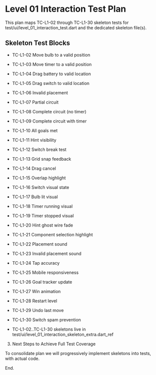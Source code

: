 # Level 01 Interaction Test Plan

This plan maps TC-L1-02 through TC-L1-30 skeleton tests for test/ui/level_01_interaction_test.dart and the dedicated skeleton file(s).

## Skeleton Test Blocks

- TC-L1-02 Move bulb to a valid position
- TC-L1-03 Move timer to a valid position
- TC-L1-04 Drag battery to valid location
- TC-L1-05 Drag switch to valid location
- TC-L1-06 Invalid placement
- TC-L1-07 Partial circuit
- TC-L1-08 Complete circuit (no timer)
- TC-L1-09 Complete circuit with timer
- TC-L1-10 All goals met
- TC-L1-11 Hint visibility
- TC-L1-12 Switch break test
- TC-L1-13 Grid snap feedback
- TC-L1-14 Drag cancel
- TC-L1-15 Overlap highlight
- TC-L1-16 Switch visual state
- TC-L1-17 Bulb lit visual
- TC-L1-18 Timer running visual
- TC-L1-19 Timer stopped visual
- TC-L1-20 Hint ghost wire fade
- TC-L1-21 Component selection highlight
- TC-L1-22 Placement sound
- TC-L1-23 Invalid placement sound
- TC-L1-24 Tap accuracy
- TC-L1-25 Mobile responsiveness
- TC-L1-26 Goal tracker update
- TC-L1-27 Win animation
- TC-L1-28 Restart level
- TC-L1-29 Undo last move
- TC-L1-30 Switch spam prevention

- TC-L1-02..TC-L1-30 skeletons live in test/ui/level_01_interaction_skeleton_extra.dart_ref

3. Next Steps to Achieve Full Test Coverage

To consolidate plan we will progressively implement skeletons into tests, with actual code.

End.